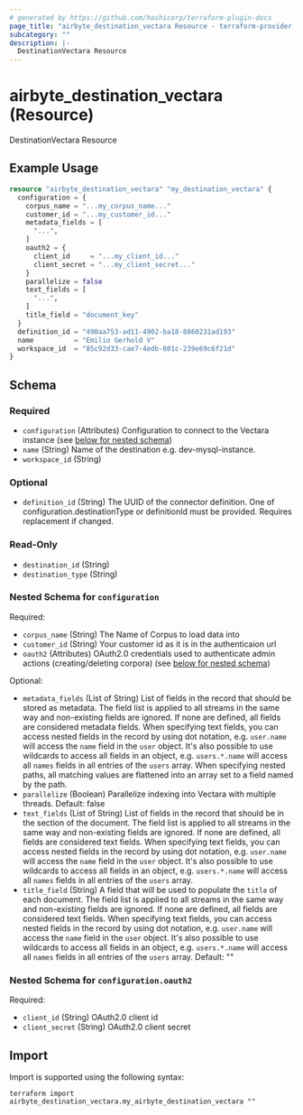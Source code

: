 ```yaml
---
# generated by https://github.com/hashicorp/terraform-plugin-docs
page_title: "airbyte_destination_vectara Resource - terraform-provider-airbyte"
subcategory: ""
description: |-
  DestinationVectara Resource
---
```


# airbyte_destination_vectara (Resource)

DestinationVectara Resource

## Example Usage

```terraform
resource "airbyte_destination_vectara" "my_destination_vectara" {
  configuration = {
    corpus_name = "...my_corpus_name..."
    customer_id = "...my_customer_id..."
    metadata_fields = [
      "...",
    ]
    oauth2 = {
      client_id     = "...my_client_id..."
      client_secret = "...my_client_secret..."
    }
    parallelize = false
    text_fields = [
      "...",
    ]
    title_field = "document_key"
  }
  definition_id = "490aa753-ad11-4902-ba18-8860231ad193"
  name          = "Emilio Gerhold V"
  workspace_id  = "85c92d33-cae7-4edb-801c-239e69c6f21d"
}
```

<!-- schema generated by tfplugindocs -->
## Schema

### Required

- `configuration` (Attributes) Configuration to connect to the Vectara instance (see [below for nested schema](#nestedatt--configuration))
- `name` (String) Name of the destination e.g. dev-mysql-instance.
- `workspace_id` (String)

### Optional

- `definition_id` (String) The UUID of the connector definition. One of configuration.destinationType or definitionId must be provided. Requires replacement if changed.

### Read-Only

- `destination_id` (String)
- `destination_type` (String)

<a id="nestedatt--configuration"></a>
### Nested Schema for `configuration`

Required:

- `corpus_name` (String) The Name of Corpus to load data into
- `customer_id` (String) Your customer id as it is in the authenticaion url
- `oauth2` (Attributes) OAuth2.0 credentials used to authenticate admin actions (creating/deleting corpora) (see [below for nested schema](#nestedatt--configuration--oauth2))

Optional:

- `metadata_fields` (List of String) List of fields in the record that should be stored as metadata. The field list is applied to all streams in the same way and non-existing fields are ignored. If none are defined, all fields are considered metadata fields. When specifying text fields, you can access nested fields in the record by using dot notation, e.g. `user.name` will access the `name` field in the `user` object. It's also possible to use wildcards to access all fields in an object, e.g. `users.*.name` will access all `names` fields in all entries of the `users` array. When specifying nested paths, all matching values are flattened into an array set to a field named by the path.
- `parallelize` (Boolean) Parallelize indexing into Vectara with multiple threads. Default: false
- `text_fields` (List of String) List of fields in the record that should be in the section of the document. The field list is applied to all streams in the same way and non-existing fields are ignored. If none are defined, all fields are considered text fields. When specifying text fields, you can access nested fields in the record by using dot notation, e.g. `user.name` will access the `name` field in the `user` object. It's also possible to use wildcards to access all fields in an object, e.g. `users.*.name` will access all `names` fields in all entries of the `users` array.
- `title_field` (String) A field that will be used to populate the `title` of each document. The field list is applied to all streams in the same way and non-existing fields are ignored. If none are defined, all fields are considered text fields. When specifying text fields, you can access nested fields in the record by using dot notation, e.g. `user.name` will access the `name` field in the `user` object. It's also possible to use wildcards to access all fields in an object, e.g. `users.*.name` will access all `names` fields in all entries of the `users` array. Default: ""

<a id="nestedatt--configuration--oauth2"></a>
### Nested Schema for `configuration.oauth2`

Required:

- `client_id` (String) OAuth2.0 client id
- `client_secret` (String) OAuth2.0 client secret

## Import

Import is supported using the following syntax:

```shell
terraform import airbyte_destination_vectara.my_airbyte_destination_vectara ""
```
